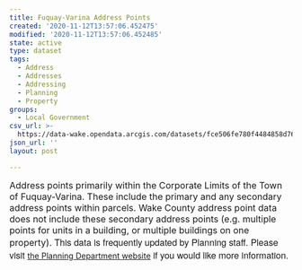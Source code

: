 ```yaml
---
title: Fuquay-Varina Address Points
created: '2020-11-12T13:57:06.452475'
modified: '2020-11-12T13:57:06.452485'
state: active
type: dataset
tags:
  - Address
  - Addresses
  - Addressing
  - Planning
  - Property
groups:
  - Local Government
csv_url: >-
  https://data-wake.opendata.arcgis.com/datasets/fce506fe780f4484858d766a8b5e89a3_0.csv?outSR=%7B%22latestWkid%22%3A2264%2C%22wkid%22%3A102719%7D
json_url: ''
layout: post

---
```

<font size='3'>Address points primarily within the Corporate Limits of the Town of Fuquay-Varina. These include the primary and any secondary address points within parcels. Wake County address point data does not include these secondary address points (e.g. multiple points for units in a building, or multiple buildings on one property). <span style='font-family: &quot;Avenir Next W01&quot;, &quot;Avenir Next W00&quot;, &quot;Avenir Next&quot;, Avenir, &quot;Helvetica Neue&quot;, Helvetica, Arial, sans-serif;'>This data is frequently updated by Planning staff. Please visit </span></font><a href='http://www.fuquay-varina.org/280/Planning' target='_blank'>the Planning Department website</a><font size='3'><span style='font-family: &quot;Avenir Next W01&quot;, &quot;Avenir Next W00&quot;, &quot;Avenir Next&quot;, Avenir, &quot;Helvetica Neue&quot;, Helvetica, Arial, sans-serif;'> if you would like more information.</span></font>
